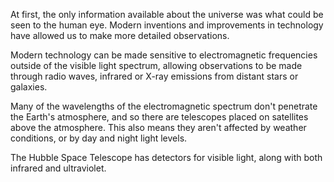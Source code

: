 At first, the only information available about the universe was what could be seen to the human eye. Modern inventions and improvements in technology have allowed us to make more detailed observations.

Modern technology can be made sensitive to electromagnetic frequencies outside of the visible light spectrum, allowing observations to be made through radio waves, infrared or X-ray emissions from distant stars or galaxies.

Many of the wavelengths of the electromagnetic spectrum don't penetrate the Earth's atmosphere, and so there are telescopes placed on satellites above the atmosphere. This also means they aren't affected by weather conditions, or by day and night light levels.

The Hubble Space Telescope has detectors for visible light, along with both infrared and ultraviolet.